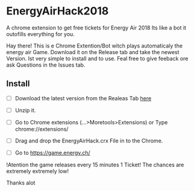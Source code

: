 # EnergyAirHack2018
 A chrome extension to get free tickets for Energy Air 2018
 Its like a bot it outofills everything for you. 

Hay there!
This is e Chrome Extention/Bot witch plays automaticaly the energy air Game. Download it on the Release tab and take the newest Version. Ist very simple to install and to use. Feal free to give feeback ore ask Questions in the Issues tab.

## Install

* [ ] Download the latest version from the Realeas Tab [here](https://github.com/theLeroy/EnergyAirHack2018/releases)
* [ ] Unzip it.
* [ ] Go to Chrome extensions (...>Moretools>Extensions) or Type chrome://extensions/
* [ ] Drag and drop the EnergyAirHack.crx File in to the Chrome.
* [ ] Go to https://game.energy.ch/


!Atention the game releases every 15 minutes 1 Ticket! The chances are extremely extremely low!




Thanks alot
